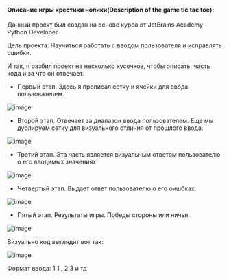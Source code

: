 #### Описание игры крестики нолики(Description of the game tic tac toe):

Данный проект был создан на основе курса от JetBrains Academy - Python Developer

Цель проекта: Научиться работать с вводом пользователя и исправлять ошибки.

И так, я разбил проект на несколько кусочков, чтобы описать, часть кода и за что он отвечает.

- Первый этап. Здесь я прописал сетку и ячейки для ввода пользователем.

![image](https://user-images.githubusercontent.com/82081895/119707688-1d267a00-be64-11eb-87e1-d1dcf1d63151.png)

- Второй этап. Отвечает за диапазон ввода пользователем. Еще мы дублируем сетку для визуального отличия от прошлого ввода.

![image](https://user-images.githubusercontent.com/82081895/119709186-9d011400-be65-11eb-87f6-f985fdcfb30b.png)

- Третий этап. Эта часть является визуальным ответом пользователю о его вводимых значениях.

![image](https://user-images.githubusercontent.com/82081895/119709362-cc178580-be65-11eb-8a2c-cb4c7a3f03f0.png)

- Четвертый этап. Выдает ответ пользователю о его оишбках.

![image](https://user-images.githubusercontent.com/82081895/119709587-0c770380-be66-11eb-890a-844388b31932.png)

- Пятый этап. Результаты игры. Победы стороны или ничья.

![image](https://user-images.githubusercontent.com/82081895/119709726-32040d00-be66-11eb-8015-426812c4d94c.png)

Визуально код выглядит вот так:

![image](https://user-images.githubusercontent.com/82081895/119710863-8c519d80-be67-11eb-83a3-945c882cfa64.png)

Формат ввода: 1 1 , 2 3 и тд












